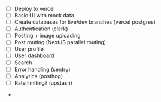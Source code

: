 - [ ] Deploy to vercel
- [ ] Basic UI with mock data
- [ ] Create databases for live/dev branches (vercel postgres)
- [ ] Authentication (clerk)
- [ ] Posting + image uploading
- [ ] Post routing (NextJS parallel routing)
- [ ] User profile
- [ ] User dashboard
- [ ] Search
- [ ] Error handling (sentry)
- [ ] Analytics (posthog)
- [ ] Rate limiting? (upstash)
- 